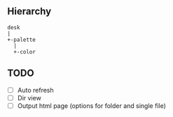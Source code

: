 ## Hierarchy

    desk
    |
    +-palette
      |
      +-color


## TODO

- [ ] Auto refresh
- [ ] Dir view
- [ ] Output html page (options for folder and single file)
